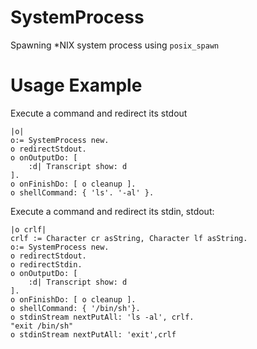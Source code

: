 # SystemProcess
Spawning \*NIX system process using ```posix_spawn```

# Usage Example

Execute a command and redirect its stdout

```Smalltalk
|o|
o:= SystemProcess new.
o redirectStdout.
o onOutputDo: [
	:d| Transcript show: d
].
o onFinishDo: [ o cleanup ].
o shellCommand: { 'ls'. '-al' }.
```

Execute a command and redirect its stdin, stdout:

```Smalltalk
|o crlf|
crlf := Character cr asString, Character lf asString.
o:= SystemProcess new.
o redirectStdout.
o redirectStdin.
o onOutputDo: [
	:d| Transcript show: d
].
o onFinishDo: [ o cleanup ].
o shellCommand: { '/bin/sh'}.
o stdinStream nextPutAll: 'ls -al', crlf.
"exit /bin/sh"
o stdinStream nextPutAll: 'exit',crlf
```
